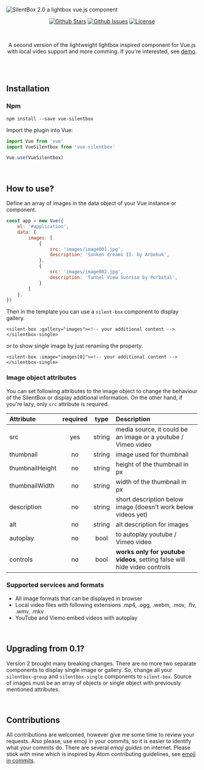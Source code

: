 <img src="https://silentbox.silencesys.com/images/logo-02.png" alt="SilentBox 2.0 a lightbox vue.js component"/>

<p align="center">
<a href="https://github.com/silencesys/silentbox/stargazers"><img src="https://img.shields.io/github/stars/silencesys/silentbox.svg?color=08AEEA&labelColor=169DC1&style=flat-square" alt="Github Stars"></a> <a href="https://github.com/silencesys/silentbox/issues"><img src="https://img.shields.io/github/issues/silencesys/silentbox.svg?style=flat-square&labelColor=25ADA3&color=4CC1B8" alt="Github Issues"></a> <a href="https://github.com/silencesys/silentbox/blob/master/license.md"><img src="https://img.shields.io/github/license/silencesys/silentbox.svg?color=2AC47A&labelColor=389367&style=flat-square" alt="License"></a>
</p>
<br>
<p align="center">
A second version of the lightweight lightbox inspired component for Vue.js with local video support and more comming. If you're interested, see <a href="https://silentbox.silencesys.com">demo</a>.
</p>

<br>

<br>

## Installation
### Npm
```
npm install --save vue-silentbox
```
Import the plugin into Vue:
```js
import Vue from 'vue'
import VueSilentbox from 'vue-silentbox'

Vue.use(VueSilentbox)
```

<br>

## How to use?
Define an array of images in the data object of your Vue instance or component. 
```js
const app = new Vue({
    el: '#application',
    data: {
        images: [
            {
                src: 'images/image001.jpg',
                description: 'Sunken dreams II. by Arbebuk',
            },
            {
                src: 'images/image002.jpg',
                description: 'Tunnel View Sunrise by Porbital',
            }
        ]
    },
})
```

Then in the template you can use a `silent-box` component to display gallery.

```vue
<silent-box :gallery="images"><!-- your additional content --></silentbox-single>
```
or to show single image by just renaming the property.
```vue
<silent-box :image="images[0]"><!-- your additional content --></silentbox-single>
```

### Image object attributes 

You can set following attributes to the image object to change the behaviour
of the SilentBox or display additional information. On the other hand, if you're 
lazy, only `src` attribute is required.

| Attribute | required | type | Description |
|:------| :------: | :------: |:------|
| src | yes | string | media source, it could be an image or a youtube / Vimeo video |
| thumbnail | no | string | image used for thumbnail |
| thumbnailHeight | no | string | height of the thumbnail in px |
| thumbnailWidth | no | string | width of the thumbnail in px |
| description | no | string | short description below image (doesn't work below videos yet) |
| alt | no | string | alt description for images |
| autoplay | no | bool| to autoplay youtube / Vimeo video |
| controls | no | bool | **works only for youtube videos**, setting false will hide video controls |

### Supported services and formats
- All image formats that can be displayed in browser 
- Local video files with following extensions .mp4, .ogg, .webm, .mov, .flv, .wmv, .mkv 
- YouTube and Viemo embed videos with autoplay 

<br>

## Upgrading from 0.1?
Version 2 brought many breaking changes. There are no more two separate components
to display single image or gallery. So, change all your `silentbox-group` and `silentbox-single` components to `silent-box`.
Source of images must be an array of objects or single object with previously mentioned attributes.

<br>

## Contributions

All contributions are welcomed, however give me some time to review your requests. Also please, use emoji in your commits, so it is easier to identify what your commits do. 
There are several _emoji guides_ on internet. Please stick with mine which is inspired by Atom contributing guidelines, see [emoji in commits](https://gist.github.com/silencesys/2ede032fe31fed95434aff10d29cabbf).